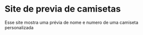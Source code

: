 # Site de previa de camisetas

Esse site mostra uma prévia de nome e numero de uma camiseta personalizada
